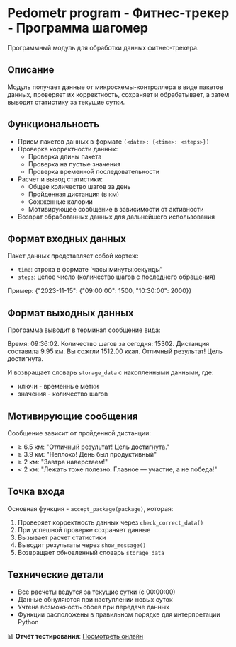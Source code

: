 # Pedometr program - Фитнес-трекер - Программа шагомер

Программный модуль для обработки данных фитнес-трекера.

## Описание

Модуль получает данные от микросхемы-контроллера в виде пакетов данных, проверяет их корректность, сохраняет и обрабатывает, а затем выводит статистику за текущие сутки.

## Функциональность

- Прием пакетов данных в формате `(<date>: {<time>: <steps>})`
- Проверка корректности данных:
  - Проверка длины пакета
  - Проверка на пустые значения
  - Проверка временной последовательности
- Расчет и вывод статистики:
  - Общее количество шагов за день
  - Пройденная дистанция (в км)
  - Сожженные калории
  - Мотивирующее сообщение в зависимости от активности
- Возврат обработанных данных для дальнейшего использования

## Формат входных данных

Пакет данных представляет собой кортеж:
- `time`: строка в формате 'часы:минуты:секунды'
- `steps`: целое число (количество шагов с последнего обращения)

Пример: {"2023-11-15": {"09:00:00": 1500, "10:30:00": 2000}}

## Формат выходных данных

Программа выводит в терминал сообщение вида:

Время: 09:36:02.
Количество шагов за сегодня: 15302.
Дистанция составила 9.95 км.
Вы сожгли 1512.00 ккал.
Отличный результат! Цель достигнута.

И возвращает словарь `storage_data` с накопленными данными, где:
- ключи - временные метки
- значения - количество шагов

## Мотивирующие сообщения

Сообщение зависит от пройденной дистанции:
- ≥ 6.5 км: "Отличный результат! Цель достигнута."
- ≥ 3.9 км: "Неплохо! День был продуктивный"
- ≥ 2 км: "Завтра наверстаем!"
- < 2 км: "Лежать тоже полезно. Главное — участие, а не победа!"

## Точка входа

Основная функция - `accept_package(package)`, которая:
1. Проверяет корректность данных через `check_correct_data()`
2. При успешной проверке сохраняет данные
3. Вызывает расчет статистики
4. Выводит результаты через `show_message()`
5. Возвращает обновленный словарь `storage_data`

## Технические детали

- Все расчеты ведутся за текущие сутки (с 00:00:00)
- Данные обнуляются при наступлении новых суток
- Учтена возможность сбоев при передаче данных
- Функции расположены в правильном порядке для интерпретации Python

📊 **Отчёт тестирования**: [Посмотреть онлайн](https://BEZBIG.github.io/Pedometr-program/index.html)